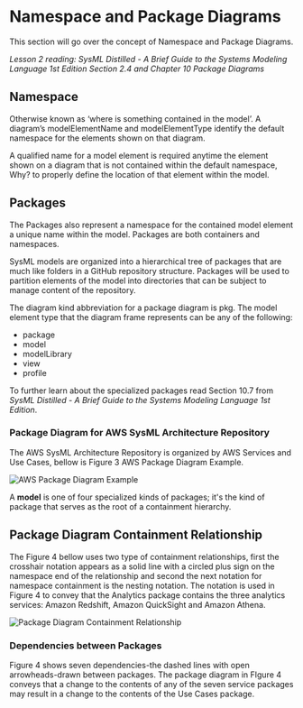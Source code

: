 # Namespace and Package Diagrams

This section will go over the concept of Namespace and Package Diagrams.

*Lesson 2 reading: SysML Distilled - A Brief Guide to the Systems Modeling Language 1st Edition Section 2.4 and Chapter 10 Package Diagrams*

## Namespace

Otherwise known as ‘where is something contained in the model’. A diagram’s modelElementName and modelElementType identify the default namespace for the elements shown on that diagram.

A qualified name for a model element is required anytime the element shown on a diagram that is not contained within the default namespace, Why? to properly define the location of that element within the model.

## Packages

The Packages also represent a namespace for the contained model element a unique name within the model. Packages are both containers and namespaces.

SysML models are organized into a hierarchical tree of packages that are much like folders in a GitHub repository structure. Packages will be used to partition elements of the model into directories that can be subject to manage content of the repository.

The diagram kind abbreviation for a package diagram is pkg. The model element type that the diagram frame represents can be any of the following:
- package
- model
- modelLibrary
- view
- profile

To further learn about the specialized packages read Section 10.7 from *SysML Distilled - A Brief Guide to the Systems Modeling Language 1st Edition*.

### Package Diagram for AWS SysML Architecture Repository

The AWS SysML Architecture Repository is organized by AWS Services and Use Cases, bellow is Figure 3 AWS Package Diagram Example.

![AWS Package Diagram Example](https://github.com/kentmichae/AWS-Architecture-Model-Repository/blob/main/SysML%20Lessons/Lesson%20Views%20and%20SVGs/AWS%20Package%20Diagram%20Lesson.svg)

A **model** is one of four specialized kinds of packages; it's the kind of package that serves as the root of a containment hierarchy.

## Package Diagram Containment Relationship

The Figure 4 bellow uses two type of containment relationships, first the crosshair notation appears as a solid line with a circled plus sign on the namespace end of the relationship and second the next notation for namespace containment is the nesting notation. The notation is used in Figure 4 to convey that the Analytics package contains the three analytics services: Amazon Redshift, Amazon QuickSight and Amazon Athena.

![Package Diagram Containment Relationship](https://github.com/kentmichae/AWS-Architecture-Model-Repository/blob/main/SysML%20Lessons/Lesson%20Views%20and%20SVGs/AWS%20Package%20Diagram%20Lesson%20-%20Containment%20Relationships.svg)

### Dependencies between Packages

Figure 4 shows seven dependencies-the dashed lines with open arrowheads-drawn between packages. The package diagram in FIgure 4 conveys that a change to the contents of any of the seven service packages may result in a change to the contents of the Use Cases package.
